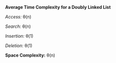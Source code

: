 **Average Time Complexity for a Doubly Linked List**

_Access:_ θ(n)

_Search:_ θ(n)

_Insertion:_ θ(1)

_Deletion:_ θ(1)

**Space Complexity:** θ(n)